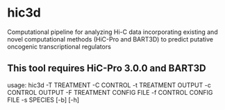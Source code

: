 # hic3d
Computational pipeline for analyzing Hi-C data incorporating existing and novel computational methods (HiC-Pro and BART3D) to predict putative oncogenic transcriptional regulators

## This tool requires HiC-Pro 3.0.0 and BART3D

usage: hic3d -T TREATMENT -C CONTROL -t TREATMENT OUTPUT -c CONTROL OUTPUT -F TREATMENT CONFIG FILE -f CONTROL CONFIG FILE -s SPECIES [-b] [-h]
